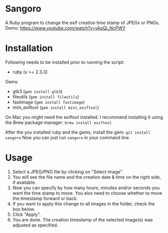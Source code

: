 # Sangoro
A Ruby program to change the exif creation time stamp of JPEGs or PNGs.<br>
Demo: https://www.youtube.com/watch?v=yAoQi_NcPWY

# Installation
Following needs to be installed prior to running the script:
- ruby (v >= 2.3.3)

Gems:
- gtk3 (```gem install gtk3```)
- fileutils (```gem install fileutils```)
- fastimage (```gem install fastimage```)
- mini_exiftool (```gem install mini_exiftool```)

On Mac you might need the exiftool installed. I recommend installing it using the Brew package manager:
```brew install exiftool```

After the you installed ruby and the gems, install the gem:
```git install sangoro```
Now you can just run ```sangoro``` in your command line.

# Usage
1. Select a JPEG/PNG file by clicking on "Select image"
2. You will see the file name and the creation date & time on the right side, if available.
3. Now you can specify by how many hours, minutes and/or seconds you want the time stamp to move. You also need to choose whether to move the timestamp forward or back.
4. If you want to apply this change to all images in the folder, check the box below.
5. Click "Apply". 
6. You are done. The creation timestamp of the selected image(s) was adjusted as specified.

